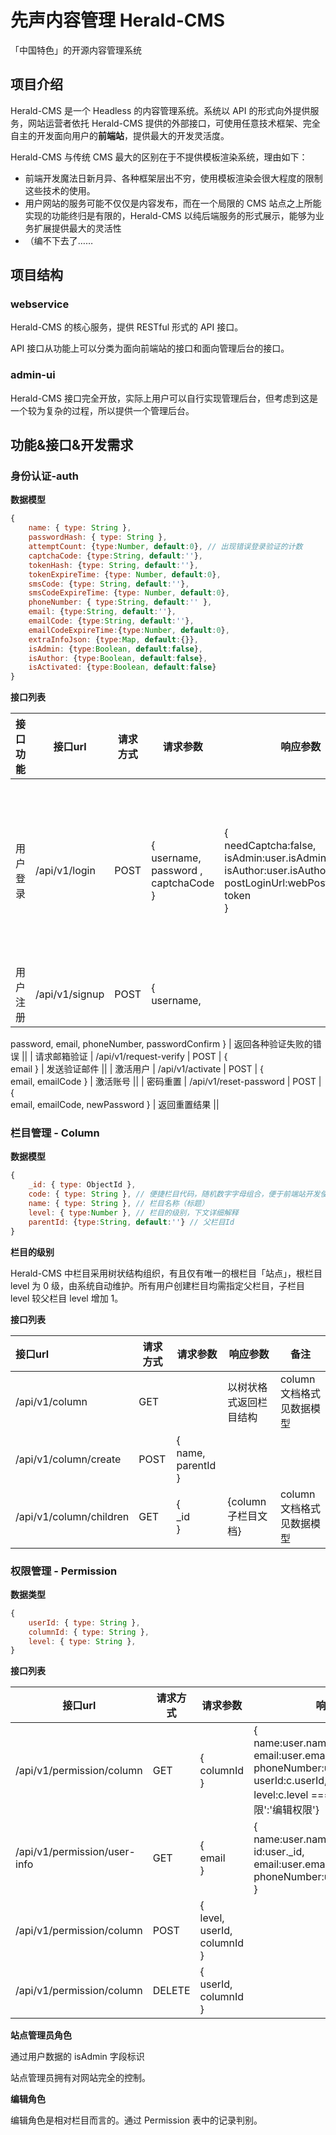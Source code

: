 # 先声内容管理 Herald-CMS

「中国特色」的开源内容管理系统

## 项目介绍

Herald-CMS 是一个 Headless 的内容管理系统。系统以 API 的形式向外提供服务，网站运营者依托 Herald-CMS 提供的外部接口，可使用任意技术框架、完全自主的开发面向用户的**前端站**，提供最大的开发灵活度。

Herald-CMS 与传统 CMS 最大的区别在于不提供模板渲染系统，理由如下：

* 前端开发魔法日新月异、各种框架层出不穷，使用模板渲染会很大程度的限制这些技术的使用。
* 用户网站的服务可能不仅仅是内容发布，而在一个局限的 CMS 站点之上所能实现的功能终归是有限的，Herald-CMS 以纯后端服务的形式展示，能够为业务扩展提供最大的灵活性
* （编不下去了……

## 项目结构

### webservice

Herald-CMS 的核心服务，提供 RESTful 形式的 API 接口。

API 接口从功能上可以分类为面向前端站的接口和面向管理后台的接口。

### admin-ui

Herald-CMS 接口完全开放，实际上用户可以自行实现管理后台，但考虑到这是一个较为复杂的过程，所以提供一个管理后台。

## 功能&接口&开发需求

### 身份认证-auth

**数据模型**

```javascript
{
    name: { type: String },
    passwordHash: { type: String },
    attemptCount: {type:Number, default:0}, // 出现错误登录验证的计数
    captchaCode: {type:String, default:''},
    tokenHash: {type: String, default:''},
    tokenExpireTime: {type: Number, default:0},
    smsCode: {type: String, default:''},
    smsCodeExpireTime: {type: Number, default:0},
    phoneNumber: { type:String, default:'' },
    email: {type:String, default:''},
    emailCode: {type:String, default:''},
    emailCodeExpireTime:{type:Number, default:0},
    extraInfoJson: {type:Map, default:{}},
    isAdmin: {type:Boolean, default:false},
    isAuthor: {type:Boolean, default:false},
    isActivated: {type:Boolean, default:false}
}
```

**接口列表**

| 接口功能 | 接口url | 请求方式 | 请求参数  | 响应参数  | 备注 |
| :-: | --- | --- | --- | --- | --- |
| 用户登录 | /api/v1/login | POST | { <br> username,<br>password ,<br>captchaCode<br>} | {<br>needCaptcha:false,<br>isAdmin:user.isAdmin,<br>isAuthor:user.isAuthor,<br>postLoginUrl:webPostLoginURL,<br>token<br>} | 仅列出了成功的相应参数，登陆失败的响应见后端代码 |
| 用户注册   | /api/v1/signup | POST | {<br />username,
password, 
email, phoneNumber, 
passwordConfirm
} | 返回各种验证失败的错误                           ||
| 请求邮箱验证 | /api/v1/request-verify | POST                                                                             | {<br/>email
} | 发送验证邮件                                     ||
| 激活用户   | /api/v1/activate | POST                                                            | { <br/>email, 
emailCode
} | 激活账号                                         ||
| 密码重置 | /api/v1/reset-password | POST                                           | { <br/>email, 
emailCode, 
newPassword 
} | 返回重置结果 ||

### 栏目管理 - Column

**数据模型**

```javascript
{
    _id: { type: ObjectId },
    code: { type: String }, // 便捷栏目代码，随机数字字母组合，便于前端站开发使用
    name: { type: String }, // 栏目名称（标题）
    level: { type:Number }, // 栏目的级别，下文详细解释
    parentId: {type:String, default:''} // 父栏目Id
}
```

**栏目的级别**

Herald-CMS 中栏目采用树状结构组织，有且仅有唯一的根栏目「站点」，根栏目 level 为 0 级，由系统自动维护。所有用户创建栏目均需指定父栏目，子栏目 level 较父栏目 level 增加 1。



**接口列表**

| 接口url                 | 请求方式 | 请求参数                 | 响应参数               | 备注                     |
| :---------------------- | -------- | ------------------------ | ---------------------- | ------------------------ |
| /api/v1/column          | GET      |                          | 以树状格式返回栏目结构 | column文档格式见数据模型 |
| /api/v1/column/create   | POST     | {<br>name, parentId<br>} |                        |                          |
| /api/v1/column/children | GET      | {<br>_id<br>}            | {column子栏目文档}     | column文档格式见数据模型 |

### 权限管理 - Permission

**数据类型**

```javascript
{
    userId: { type: String },
    columnId: { type: String },
    level: { type: String },
}
```

**接口列表**

| 接口url                      | 请求方式 | 请求参数                        | 响应参数                                                                                                                                               | 备注                                 |
| ---------------------------- | -------- | ------------------------------- | ------------------------------------------------------------------------------------------------------------------------------------------------------ | ------------------------------------ |
| /api/v1/permission/column    | GET      | { columnId }                    | {<br> name:user.name,<br>email:user.email,<br>phoneNumber:user.phoneNumber,<br>userId:c.userId,<br>level:c.level === 'publish'? '发布权限':'编辑权限'} |                                      |
| /api/v1/permission/user-info | GET      | { <br>email <br>}               | {<br>name:user.name,<br>id:user._id,<br>email:user.email,<br>phoneNumber:user.phoneNumber<br>}                                                         |                                      |
| /api/v1/permission/column    | POST     | { <br>level, userId, columnId } |                                                                                                                                                        | 使用getUserInfo()判断用户是否为admin |
| /api/v1/permission/column    | DELETE   | {<br>userId, columnId<br>}      |                                                                                                                                                        | 删除栏目                             |

**站点管理员角色**

通过用户数据的 isAdmin 字段标识

站点管理员拥有对网站完全的控制。

**编辑角色**

编辑角色是相对栏目而言的。通过 Permission 表中的记录判别。
